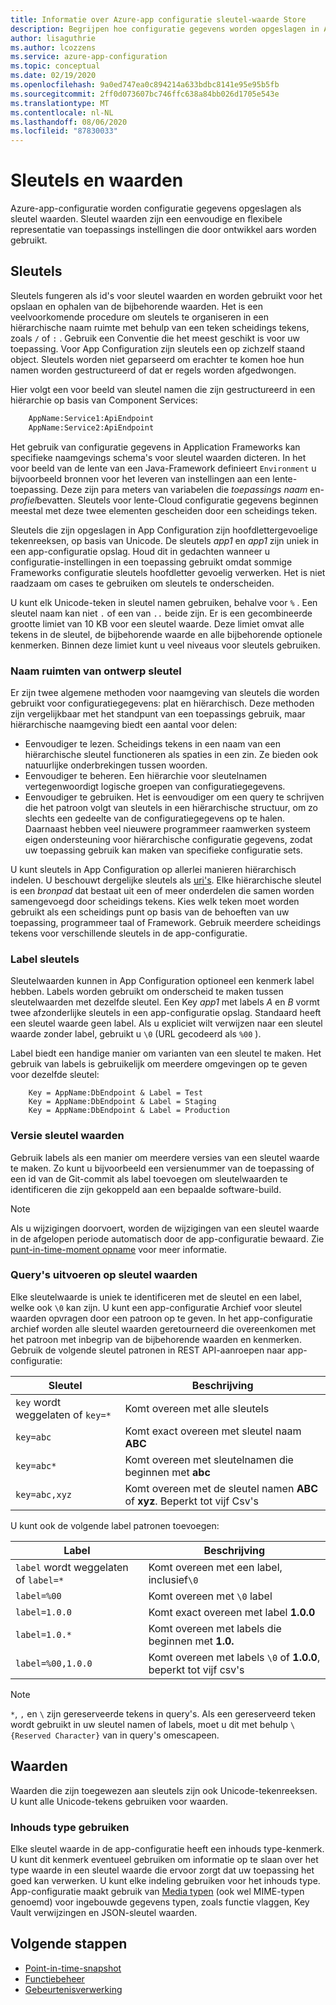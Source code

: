 ```yaml
---
title: Informatie over Azure-app configuratie sleutel-waarde Store
description: Begrijpen hoe configuratie gegevens worden opgeslagen in Azure-app configuratie.
author: lisaguthrie
ms.author: lcozzens
ms.service: azure-app-configuration
ms.topic: conceptual
ms.date: 02/19/2020
ms.openlocfilehash: 9a0ed747ea0c894214a633bdbc8141e95e95b5fb
ms.sourcegitcommit: 2ff0d073607bc746ffc638a84bb026d1705e543e
ms.translationtype: MT
ms.contentlocale: nl-NL
ms.lasthandoff: 08/06/2020
ms.locfileid: "87830033"
---
```

# <a name="keys-and-values"></a>Sleutels en waarden

Azure-app-configuratie worden configuratie gegevens opgeslagen als sleutel waarden. Sleutel waarden zijn een eenvoudige en flexibele representatie van toepassings instellingen die door ontwikkel aars worden gebruikt.

## <a name="keys"></a>Sleutels

Sleutels fungeren als id's voor sleutel waarden en worden gebruikt voor het opslaan en ophalen van de bijbehorende waarden. Het is een veelvoorkomende procedure om sleutels te organiseren in een hiërarchische naam ruimte met behulp van een teken scheidings tekens, zoals `/` of `:` . Gebruik een Conventie die het meest geschikt is voor uw toepassing. Voor App Configuration zijn sleutels een op zichzelf staand object. Sleutels worden niet geparseerd om erachter te komen hoe hun namen worden gestructureerd of dat er regels worden afgedwongen.

Hier volgt een voor beeld van sleutel namen die zijn gestructureerd in een hiërarchie op basis van Component Services:

```aspx
    AppName:Service1:ApiEndpoint
    AppName:Service2:ApiEndpoint
```

Het gebruik van configuratie gegevens in Application Frameworks kan specifieke naamgevings schema's voor sleutel waarden dicteren. In het voor beeld van de lente van een Java-Framework definieert `Environment` u bijvoorbeeld bronnen voor het leveren van instellingen aan een lente-toepassing.  Deze zijn para meters van variabelen die *toepassings naam* en- *profiel*bevatten. Sleutels voor lente-Cloud configuratie gegevens beginnen meestal met deze twee elementen gescheiden door een scheidings teken.

Sleutels die zijn opgeslagen in App Configuration zijn hoofdlettergevoelige tekenreeksen, op basis van Unicode. De sleutels *app1* en *app1* zijn uniek in een app-configuratie opslag. Houd dit in gedachten wanneer u configuratie-instellingen in een toepassing gebruikt omdat sommige Frameworks configuratie sleutels hoofdletter gevoelig verwerken. Het is niet raadzaam om cases te gebruiken om sleutels te onderscheiden.

U kunt elk Unicode-teken in sleutel namen gebruiken, behalve voor `%` . Een sleutel naam kan niet `.` of een van `..` beide zijn. Er is een gecombineerde grootte limiet van 10 KB voor een sleutel waarde. Deze limiet omvat alle tekens in de sleutel, de bijbehorende waarde en alle bijbehorende optionele kenmerken. Binnen deze limiet kunt u veel niveaus voor sleutels gebruiken.

### <a name="design-key-namespaces"></a>Naam ruimten van ontwerp sleutel

Er zijn twee algemene methoden voor naamgeving van sleutels die worden gebruikt voor configuratiegegevens: plat en hiërarchisch. Deze methoden zijn vergelijkbaar met het standpunt van een toepassings gebruik, maar hiërarchische naamgeving biedt een aantal voor delen:

* Eenvoudiger te lezen. Scheidings tekens in een naam van een hiërarchische sleutel functioneren als spaties in een zin. Ze bieden ook natuurlijke onderbrekingen tussen woorden.
* Eenvoudiger te beheren. Een hiërarchie voor sleutelnamen vertegenwoordigt logische groepen van configuratiegegevens.
* Eenvoudiger te gebruiken. Het is eenvoudiger om een query te schrijven die het patroon volgt van sleutels in een hiërarchische structuur, om zo slechts een gedeelte van de configuratiegegevens op te halen. Daarnaast hebben veel nieuwere programmeer raamwerken systeem eigen ondersteuning voor hiërarchische configuratie gegevens, zodat uw toepassing gebruik kan maken van specifieke configuratie sets.

U kunt sleutels in App Configuration op allerlei manieren hiërarchisch indelen. U beschouwt dergelijke sleutels als [uri's](https://en.wikipedia.org/wiki/Uniform_Resource_Identifier). Elke hiërarchische sleutel is een *bronpad* dat bestaat uit een of meer onderdelen die samen worden samengevoegd door scheidings tekens. Kies welk teken moet worden gebruikt als een scheidings punt op basis van de behoeften van uw toepassing, programmeer taal of Framework. Gebruik meerdere scheidings tekens voor verschillende sleutels in de app-configuratie.

### <a name="label-keys"></a>Label sleutels

Sleutelwaarden kunnen in App Configuration optioneel een kenmerk label hebben. Labels worden gebruikt om onderscheid te maken tussen sleutelwaarden met dezelfde sleutel. Een Key *app1* met labels *A* en *B* vormt twee afzonderlijke sleutels in een app-configuratie opslag. Standaard heeft een sleutel waarde geen label. Als u expliciet wilt verwijzen naar een sleutel waarde zonder label, gebruikt u `\0` (URL gecodeerd als `%00` ).

Label biedt een handige manier om varianten van een sleutel te maken. Het gebruik van labels is gebruikelijk om meerdere omgevingen op te geven voor dezelfde sleutel:

```
    Key = AppName:DbEndpoint & Label = Test
    Key = AppName:DbEndpoint & Label = Staging
    Key = AppName:DbEndpoint & Label = Production
```

### <a name="version-key-values"></a>Versie sleutel waarden

Gebruik labels als een manier om meerdere versies van een sleutel waarde te maken. Zo kunt u bijvoorbeeld een versienummer van de toepassing of een id van de Git-commit als label toevoegen om sleutelwaarden te identificeren die zijn gekoppeld aan een bepaalde software-build.

> [!NOTE]
> Als u wijzigingen doorvoert, worden de wijzigingen van een sleutel waarde in de afgelopen periode automatisch door de app-configuratie bewaard. Zie [punt-in-time-moment opname](./concept-point-time-snapshot.md) voor meer informatie.

### <a name="query-key-values"></a>Query's uitvoeren op sleutel waarden

Elke sleutelwaarde is uniek te identificeren met de sleutel en een label, welke ook `\0` kan zijn. U kunt een app-configuratie Archief voor sleutel waarden opvragen door een patroon op te geven. In het app-configuratie archief worden alle sleutel waarden geretourneerd die overeenkomen met het patroon met inbegrip van de bijbehorende waarden en kenmerken. Gebruik de volgende sleutel patronen in REST API-aanroepen naar app-configuratie:

| Sleutel | Beschrijving |
|---|---|
| `key` wordt weggelaten of `key=*` | Komt overeen met alle sleutels |
| `key=abc` | Komt exact overeen met sleutel naam **ABC** |
| `key=abc*` | Komt overeen met sleutelnamen die beginnen met **abc** |
| `key=abc,xyz` | Komt overeen met de sleutel namen **ABC** of **xyz**. Beperkt tot vijf Csv's |

U kunt ook de volgende label patronen toevoegen:

| Label | Beschrijving |
|---|---|
| `label` wordt weggelaten of `label=*` | Komt overeen met een label, inclusief`\0` |
| `label=%00` | Komt overeen met `\0` label |
| `label=1.0.0` | Komt exact overeen met label **1.0.0** |
| `label=1.0.*` | Komt overeen met labels die beginnen met **1.0.** |
| `label=%00,1.0.0` | Komt overeen met labels `\0` of **1.0.0**, beperkt tot vijf csv's |

> [!NOTE]
> `*`, `,` en `\` zijn gereserveerde tekens in query's. Als een gereserveerd teken wordt gebruikt in uw sleutel namen of labels, moet u dit met behulp `\{Reserved Character}` van in query's omescapeen.

## <a name="values"></a>Waarden

Waarden die zijn toegewezen aan sleutels zijn ook Unicode-tekenreeksen. U kunt alle Unicode-tekens gebruiken voor waarden.

### <a name="use-content-type"></a>Inhouds type gebruiken
Elke sleutel waarde in de app-configuratie heeft een inhouds type-kenmerk. U kunt dit kenmerk eventueel gebruiken om informatie op te slaan over het type waarde in een sleutel waarde die ervoor zorgt dat uw toepassing het goed kan verwerken. U kunt elke indeling gebruiken voor het inhouds type. App-configuratie maakt gebruik van [Media typen]( https://www.iana.org/assignments/media-types/media-types.xhtml) (ook wel MIME-typen genoemd) voor ingebouwde gegevens typen, zoals functie vlaggen, Key Vault verwijzingen en JSON-sleutel waarden.

## <a name="next-steps"></a>Volgende stappen

* [Point-in-time-snapshot](./concept-point-time-snapshot.md)
* [Functiebeheer](./concept-feature-management.md)
* [Gebeurtenisverwerking](./concept-app-configuration-event.md)

